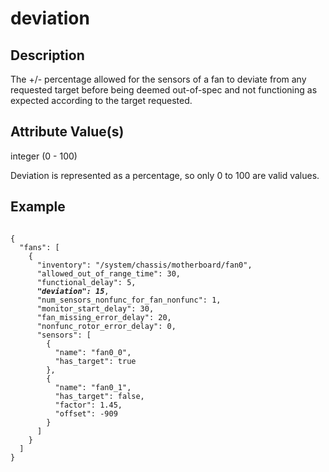 # deviation

## Description
The +/- percentage allowed for the sensors of a fan to deviate from any
requested target before being deemed out-of-spec and not functioning as
expected according to the target requested.

## Attribute Value(s)
integer (0 - 100)

Deviation is represented as a percentage, so only 0 to 100 are valid values.

## Example
<pre><code>
{
  "fans": [
    {
      "inventory": "/system/chassis/motherboard/fan0",
      "allowed_out_of_range_time": 30,
      "functional_delay": 5,
      <b><i>"deviation": 15</i></b>,
      "num_sensors_nonfunc_for_fan_nonfunc": 1,
      "monitor_start_delay": 30,
      "fan_missing_error_delay": 20,
      "nonfunc_rotor_error_delay": 0,
      "sensors": [
        {
          "name": "fan0_0",
          "has_target": true
        },
        {
          "name": "fan0_1",
          "has_target": false,
          "factor": 1.45,
          "offset": -909
        }
      ]
    }
  ]
}
</code></pre>
